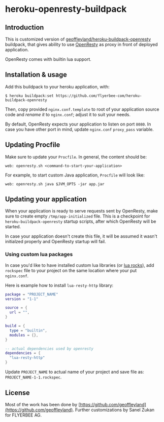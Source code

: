 # heroku-openresty-buildpack 

## Introduction

This is customized version of
[geoffleyland/heroku-buildpack-openresty](https://github.com/geoffleyland/heroku-buildpack-openresty)
buildpack, that gives ability to use [OpenResty](http://openresty.org)
as proxy in front of deployed application.

OpenResty comes with builtin lua support.

## Installation & usage

Add this buildpack to your heroku application, with:

```
$ heroku buildpack:set https://github.com/flyerbee-com/heroku-buildpack-openresty
```

Then, copy provided `nginx.conf.template` to root of your application
source code and *rename it* to `nginx.conf`; adjust it to suit your
needs.

By default, OpenResty expects your application to listen on port
`8080`. In case you have other port in mind, update `nginx.conf`
`proxy_pass` variable.

## Updating Procfile

Make sure to update your `Procfile`. In general, the content should
be:

```
web: openresty.sh <command-to-start-your-application>
```

For example, to start custom Java application, `Procfile` will look
like:

```
web: openresty.sh java $JVM_OPTS -jar app.jar
```

## Updating your application

When your application is ready to serve requests sent by OpenResty,
make sure to create empty `/tmp/app-initialized` file. This is a
checkpoint for `heroku-buildpack-openresty` startup scripts, after
which OpenResty will be started.

In case your application doesn't create this file, it will be assumed
it wasn't initialzed properly and OpenResty startup will fail.

### Using custom lua packages

In case you'd like to have installed custom lua libraries (or
[lua rocks](https://luarocks.org/)), add `rockspec` file to your
project on the same location where your put `nginx.conf`.

Here is example how to install `lua-resty-http` library:

```lua
package = "PROJECT_NAME"
version = "1-1"

source = {
  url = "",
}

build = {
  type = "builtin",
  modules = {},
}

-- actual dependencies used by openresty
dependencies = {
  "lua-resty-http"
}
```

Update `PROJECT_NAME` to actual name of your project and save file as: `PROJECT_NAME-1-1.rockspec`.

## License

Most of the work has been done by
[https://github.com/geoffleyland](https://github.com/geoffleyland). Further
customizations by Sanel Zukan for FLYERBEE AG.
